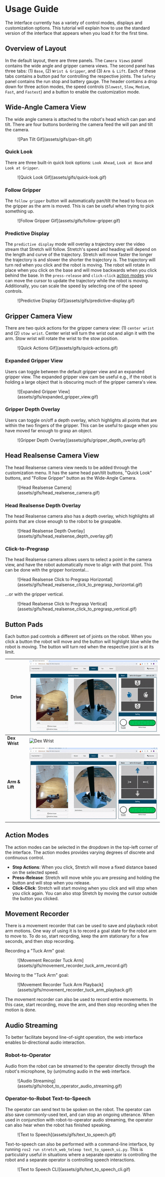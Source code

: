 # Usage Guide

The interface currently has a variety of control modes, displays and customization options. This tutorial will explain how to use the standard version of the interface that appears when you load it for the first time.

## Overview of Layout

In the default layout, there are three panels. The `Camera Views` panel contains the wide angle and gripper camera views. The second panel has three tabs: (1) `Base`, (2) `Wrist & Gripper`, and (3) `Arm & Lift`. Each of these tabs contains a button pad for controlling the respective joints. The `Safety` panel contains the run stop and battery gauge. The header contains a drop down for three action modes, the speed controls (`Slowest`, `Slow`, `Medium`, `Fast`, and `Fastest`) and a button to enable the customization mode.

## Wide-Angle Camera View

The wide angle camera is attached to the robot's head which can pan and tilt. There are four buttons bordering the camera feed the will pan and tilt the camera.

<figure markdown="span">
    ![Pan Tilt Gif](assets/gifs/pan-tilt.gif)
</figure>

### Quick Look

There are three built-in quick look options: `Look Ahead`, `Look at Base` and `Look at Gripper`.

<figure markdown="span">
    ![Quick Look Gif](assets/gifs/quick-look.gif)
</figure>

### Follow Gripper

The `follow gripper` button will automatically pan/tilt the head to focus on the gripper as the arm is moved. This is can be useful when trying to pick something up.

<figure markdown="span">
    ![Follow Gripper Gif](assets/gifs/follow-gripper.gif)
</figure>

### Predictive Display

The `predictive display` mode will overlay a trajectory over the video stream that Stretch will follow. Stretch's speed and heading will depend on the length and curve of the trajectory. Stretch will move faster the longer the trajectory is and slower the shorter the trajectory is. The trajectory will turn red when you click and the robot is moving. The robot will rotate in place when you click on the base and will move backwards when you click behind the base. In the `press-release` and `click-click` [action modes](#action-modes) you can move the cursor to update the trajectory while the robot is moving. Additionally, you can scale the speed by selecting one of the speed controls.

<figure markdown="span">
    ![Predictive Display Gif](assets/gifs/predictive-display.gif)
</figure>

## Gripper Camera View

There are two quick actions for the gripper camera view: (1) `center wrist` and (2) `stow wrist`. Center wrist will turn the wrist out and align it with the arm. Stow wrist will rotate the wrist to the stow position.

<figure markdown="span">
    ![Quick Actions Gif](assets/gifs/quick-actions.gif)
</figure>

### Expanded Gripper View

Users can toggle between the default gripper view and an expanded gripper view. The expanded gripper view cam be useful e.g., if the robot is holding a large object that is obscuring much of the gripper camera's view.

<figure markdown="span">
    ![Expanded Gripper View](assets/gifs/expanded_gripper_view.gif)
</figure>

### Gripper Depth Overlay

Users can toggle on/off a depth overlay, which highlights all points that are within the two fingers of the gripper. This can be useful to gauge when you have moved far enough to grasp an object.

<figure markdown="span">
    ![Gripper Depth Overlay](assets/gifs/gripper_depth_overlay.gif)
</figure>

## Head Realsense Camera View

The head Realsense camera view needs to be added through the customization menu. It has the same head pan/tilt buttons, "Quick Look" buttons, and "Follow Gripper" button as the Wide-Angle Camera.

<figure markdown="span">
    ![Head Realsense Camera](assets/gifs/head_realsense_camera.gif)
</figure>

### Head Realsense Depth Overlay

The head Realsense camera also has a depth overlay, which highlights all points that are close enough to the robot to be graspable.

<figure markdown="span">
    ![Head Realsense Depth Overlay](assets/gifs/head_realsense_depth_overlay.gif)
</figure>

### Click-to-Pregrasp

The head Realsense camera allows users to select a point in the camera view, and have the robot automatically move to align with that point. This can be done with the gripper horizontal...

<figure markdown="span">
    ![Head Realsense Click to Pregrasp Horizontal](assets/gifs/head_realsense_click_to_pregrasp_horizontal.gif)
</figure>

...or with the gripper vertical.

<figure markdown="span">
    ![Head Realsense Click to Pregrasp Vertical](assets/gifs/head_realsense_click_to_pregrasp_vertical.gif)
</figure>

## Button Pads

Each button pad controls a different set of joints on the robot. When you click a button the robot will move and the button will highlight blue while the robot is moving. The button will turn red when the respective joint is at its limit.

| **Drive**    | ![Drive](assets/gifs/drive-optimized.gif) |
|--------------|------------------------------------------|
| **Dex Wrist**| ![Dex Wrist](assets/gifs/wrist-gripper.gif)|
| **Arm & Lift** | ![Arm & Lift](assets/gifs/arm-lift.gif)   |

## Action Modes

The action modes can be selected in the dropdown in the top-left corner of the interface. The action modes provides varying degrees of discrete and continuous control.

- **Step Actions**: When you click, Stretch will move a fixed distance based on the selected speed.
- **Press-Release**: Stretch will move while you are pressing and holding the button and will stop when you release.
- **Click-Click**: Stretch will start moving when you click and will stop when you click again. You can also stop Stretch by moving the cursor outside the button you clicked.

## Movement Recorder

There is a movement recorder that can be used to save and playback robot arm motions. One way of using it is to record a goal state for the robot arm to move to. To do so, start recording, keep the arm stationary for a few seconds, and then stop recording.

Recording a "Tuck Arm" goal:

<figure markdown="span">
    ![Movement Recorder Tuck Arm](assets/gifs/movement_recorder_tuck_arm_record.gif)
</figure>

Moving to the "Tuck Arm" goal:

<figure markdown="span">
    ![Movement Recorder Tuck Arm Playback](assets/gifs/movement_recorder_tuck_arm_playback.gif)
</figure>

The movement recorder can also be used to record entire movements. In this case, start recording, move the arm, and then stop recording when the motion is done.

## Audio Streaming

To better facilitate beyond line-of-sight operation, the web interface enables bi-directional audio interaction.

### Robot-to-Operator

Audio from the robot can be streamed to the operator directly through the robot's microphone, by (un)muting audio in the web interface.

<figure markdown="span">
    ![Audio Streaming](assets/gifs/robot_to_operator_audio_streaming.gif)
</figure>

### Operator-to-Robot Text-to-Speech

The operator can send text to be spoken on the robot. The operator can also save commonly-used text, and can stop an ongoing utterance. When used in conjunction with robot-to-operator audio streaming, the operator can also hear when the robot has finished speaking.

<figure markdown="span">
    ![Text to Speech](assets/gifs/text_to_speech.gif)
</figure>

Text-to-speech can also be performed with a command-line interface, by running `ros2 run stretch_web_teleop text_to_speech_ui.py`. This is particulalry useful in situations where a separate operator is controlling the robot and a separate operator is controlling speech interactions.

<figure markdown="span">
    ![Text to Speech CLI](assets/gifs/text_to_speech_cli.gif)
</figure>